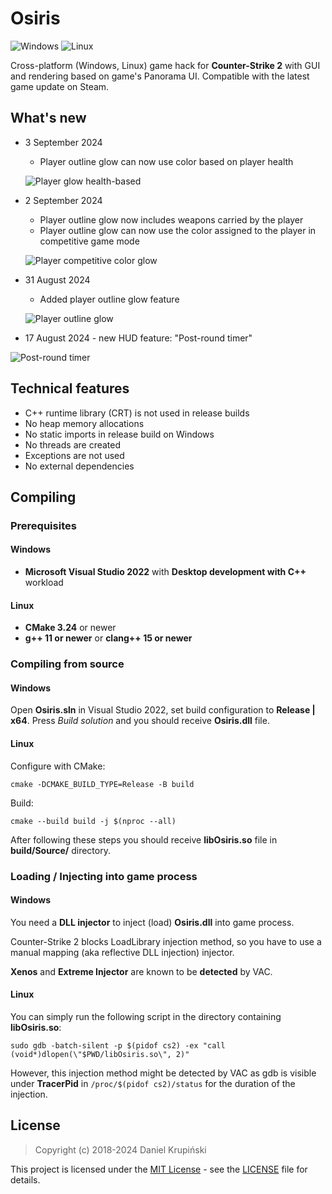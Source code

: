 # Osiris

![Windows](https://github.com/danielkrupinski/Osiris/workflows/Windows/badge.svg?branch=master&event=push)
![Linux](https://github.com/danielkrupinski/Osiris/workflows/Linux/badge.svg?branch=master&event=push)

Cross-platform (Windows, Linux) game hack for **Counter-Strike 2** with GUI and rendering based on game's Panorama UI. Compatible with the latest game update on Steam.

## What's new

* 3 September 2024
    * Player outline glow can now use color based on player health

    ![Player glow health-based](https://github.com/user-attachments/assets/5d2c6712-a219-4263-ad87-9a8c5bb275e0)

* 2 September 2024
    * Player outline glow now includes weapons carried by the player
    * Player outline glow can now use the color assigned to the player in competitive game mode

    ![Player competitive color glow](https://github.com/user-attachments/assets/c396147b-7943-4a27-8878-1efa3c64be62)

* 31 August 2024
    * Added player outline glow feature

    ![Player outline glow](https://github.com/user-attachments/assets/667d1f58-bc3b-490b-b2d0-c0b9acd517b0)

* 17 August 2024 - new HUD feature: "Post-round timer"

![Post-round timer](https://github.com/user-attachments/assets/3ec7261b-e119-4972-b9bf-f85ac5646110)

## Technical features

* C++ runtime library (CRT) is not used in release builds
* No heap memory allocations
* No static imports in release build on Windows
* No threads are created
* Exceptions are not used
* No external dependencies

## Compiling

### Prerequisites

#### Windows

* **Microsoft Visual Studio 2022** with **Desktop development with C++** workload

#### Linux

* **CMake 3.24** or newer
* **g++ 11 or newer** or **clang++ 15 or newer**

### Compiling from source

#### Windows

Open **Osiris.sln** in Visual Studio 2022, set build configuration to **Release | x64**. Press *Build solution* and you should receive **Osiris.dll** file.

#### Linux

Configure with CMake:

    cmake -DCMAKE_BUILD_TYPE=Release -B build

Build:

    cmake --build build -j $(nproc --all)

After following these steps you should receive **libOsiris.so** file in **build/Source/** directory.

### Loading / Injecting into game process

#### Windows

You need a **DLL injector** to inject (load) **Osiris.dll** into game process.

Counter-Strike 2 blocks LoadLibrary injection method, so you have to use a manual mapping (aka reflective DLL injection) injector.

**Xenos** and **Extreme Injector** are known to be **detected** by VAC.

#### Linux

You can simply run the following script in the directory containing **libOsiris.so**:

    sudo gdb -batch-silent -p $(pidof cs2) -ex "call (void*)dlopen(\"$PWD/libOsiris.so\", 2)"

However, this injection method might be detected by VAC as gdb is visible under **TracerPid** in `/proc/$(pidof cs2)/status` for the duration of the injection.

## License

> Copyright (c) 2018-2024 Daniel Krupiński

This project is licensed under the [MIT License](https://opensource.org/licenses/mit-license.php) - see the [LICENSE](https://github.com/danielkrupinski/Osiris/blob/master/LICENSE) file for details.
